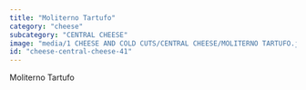 ```yaml
---
title: "Moliterno Tartufo"
category: "cheese"
subcategory: "CENTRAL CHEESE"
image: "media/1 CHEESE AND COLD CUTS/CENTRAL CHEESE/MOLITERNO TARTUFO.jpg"
id: "cheese-central-cheese-41"
---
```


Moliterno Tartufo
